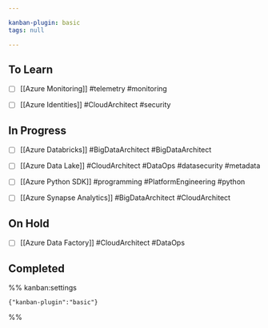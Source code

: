 ```yaml
---

kanban-plugin: basic
tags: null

---
```


## To Learn

- [ ] [[Azure Monitoring]] #telemetry #monitoring
- [ ] [[Azure Identities]] #CloudArchitect #security


## In Progress

- [ ] [[Azure Databricks]] #BigDataArchitect  #BigDataArchitect
- [ ] [[Azure Data Lake]] #CloudArchitect #DataOps #datasecurity #metadata
- [ ] [[Azure Python SDK]] #programming #PlatformEngineering #python
- [ ] [[Azure Synapse Analytics]] #BigDataArchitect  #CloudArchitect


## On Hold

- [ ] [[Azure Data Factory]] #CloudArchitect #DataOps


## Completed





%% kanban:settings
```
{"kanban-plugin":"basic"}
```
%%